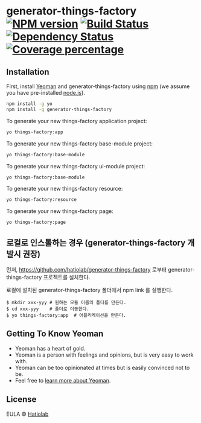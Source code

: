 # generator-things-factory [![NPM version][npm-image]][npm-url] [![Build Status][travis-image]][travis-url] [![Dependency Status][daviddm-image]][daviddm-url] [![Coverage percentage][coveralls-image]][coveralls-url]

>

## Installation

First, install [Yeoman](http://yeoman.io) and generator-things-factory using [npm](https://www.npmjs.com/) (we assume you have pre-installed [node.js](https://nodejs.org/)).

```bash
npm install -g yo
npm install -g generator-things-factory
```

To generate your new things-factory application project:

```bash
yo things-factory:app
```

To generate your new things-factory base-module project:

```bash
yo things-factory:base-module
```

To generate your new things-factory ui-module project:

```bash
yo things-factory:base-module
```

To generate your new things-factory resource:

```bash
yo things-factory:resource
```

To generate your new things-factory page:

```bash
yo things-factory:page
```

## 로컬로 인스톨하는 경우 (generator-things-factory 개발시 권장)

먼저, https://github.com/hatiolab/generator-things-factory 로부터 generator-things-factory 프로젝트를 설치한다.

로컬에 설치된 generator-things-factory 폴더에서 npm link 를 실행한다.

```
$ mkdir xxx-yyy # 원하는 모듈 이름의 폴더를 만든다.
$ cd xxx-yyy    # 폴더로 이동한다.
$ yo things-factory:app  # 어플리케이션을 만든다.
```

## Getting To Know Yeoman

- Yeoman has a heart of gold.
- Yeoman is a person with feelings and opinions, but is very easy to work with.
- Yeoman can be too opinionated at times but is easily convinced not to be.
- Feel free to [learn more about Yeoman](http://yeoman.io/).

## License

EULA © [Hatiolab](http://things-factory.hatiolab.com/EULA/)

[npm-image]: https://badge.fury.io/js/generator-things-factory.svg
[npm-url]: https://npmjs.org/package/generator-things-factory
[travis-image]: https://travis-ci.org/heartyoh/generator-things-factory.svg?branch=master
[travis-url]: https://travis-ci.org/heartyoh/generator-things-factory
[daviddm-image]: https://david-dm.org/heartyoh/generator-things-factory.svg?theme=shields.io
[daviddm-url]: https://david-dm.org/heartyoh/generator-things-factory
[coveralls-image]: https://coveralls.io/repos/heartyoh/generator-things-factory/badge.svg
[coveralls-url]: https://coveralls.io/r/heartyoh/generator-things-factory
